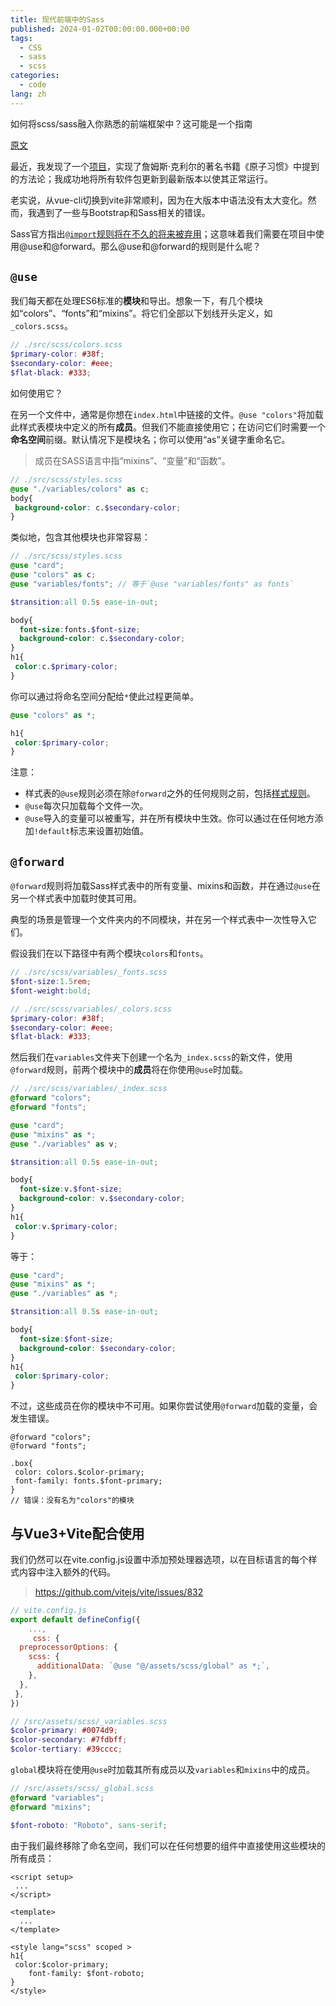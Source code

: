 ```yaml
---
title: 现代前端中的Sass
published: 2024-01-02T00:00:00.000+00:00
tags:
  - CSS
  - sass
  - scss
categories:
  - code
lang: zh
---
```


如何将scss/sass融入你熟悉的前端框架中？这可能是一个指南

[原文](/en/posts/sass-new/)

最近，我发现了一个[项目](https://github.com/0xAliRaza/habitly)，实现了詹姆斯·克利尔的著名书籍《原子习惯》中提到的方法论；我成功地将所有软件包更新到最新版本以使其正常运行。

老实说，从vue-cli切换到vite非常顺利，因为在大版本中语法没有太大变化。然而，我遇到了一些与Bootstrap和Sass相关的错误。

Sass官方指出[`@import`规则将在不久的将来被弃用](https://github.com/sass/sass/blob/main/accepted/module-system.md#timeline)；这意味着我们需要在项目中使用@use和@forward。那么@use和@forward的规则是什么呢？

## `@use`

我们每天都在处理ES6标准的**模块**和导出。想象一下，有几个模块如“colors”、“fonts”和“mixins”。将它们全部以下划线开头定义，如`_colors.scss`。

```scss
// ./src/scss/colors.scss
$primary-color: #38f;
$secondary-color: #eee;
$flat-black: #333;
```

如何使用它？

在另一个文件中，通常是你想在`index.html`中链接的文件。`@use "colors"`将加载此样式表模块中定义的所有**成员**。但我们不能直接使用它；在访问它们时需要一个**命名空间**前缀。默认情况下是模块名；你可以使用“as”关键字重命名它。

> 成员在SASS语言中指“mixins”、“变量”和“函数”。

```scss
// ./src/scss/styles.scss
@use "./variables/colors" as c;
body{
 background-color: c.$secondary-color;
}
```

类似地，包含其他模块也非常容易：

```scss
// ./src/scss/styles.scss
@use "card";
@use "colors" as c;
@use "variables/fonts"; // 等于`@use "variables/fonts" as fonts`

$transition:all 0.5s ease-in-out;

body{
  font-size:fonts.$font-size;
  background-color: c.$secondary-color;
}
h1{
 color:c.$primary-color;
}
```

你可以通过将命名空间分配给`*`使此过程更简单。

```scss
@use "colors" as *;

h1{
 color:$primary-color;
}
```

注意：

* 样式表的`@use`规则必须在除`@forward`之外的任何规则之前，包括[样式规则](https://sass-lang.com/documentation/style-rules)。
* `@use`每次只加载每个文件一次。
* `@use`导入的变量可以被重写，并在所有模块中生效。你可以通过在任何地方添加`!default`标志来设置初始值。

## `@forward`

`@forward`规则将加载Sass样式表中的所有变量、mixins和函数，并在通过`@use`在另一个样式表中加载时使其可用。

典型的场景是管理一个文件夹内的不同模块，并在另一个样式表中一次性导入它们。

假设我们在以下路径中有两个模块`colors`和`fonts`。

```scss
// ./src/scss/variables/_fonts.scss
$font-size:1.5rem;
$font-weight:bold;
```

```scss
// ./src/scss/variables/_colors.scss
$primary-color: #38f;
$secondary-color: #eee;
$flat-black: #333;

```

然后我们在`variables`文件夹下创建一个名为`_index.scss`的新文件，使用`@forward`规则，前两个模块中的**成员**将在你使用`@use`时加载。

```scss
// ./src/scss/variables/_index.scss
@forward "colors";
@forward "fonts";
```

```scss
@use "card";
@use "mixins" as *;
@use "./variables" as v;

$transition:all 0.5s ease-in-out;

body{
  font-size:v.$font-size;
  background-color: v.$secondary-color;
}
h1{
 color:v.$primary-color;
}

```

等于：

```scss
@use "card";
@use "mixins" as *;
@use "./variables" as *;

$transition:all 0.5s ease-in-out;

body{
  font-size:$font-size;
  background-color: $secondary-color;
}
h1{
 color:$primary-color;
}
```

不过，这些成员在你的模块中不可用。如果你尝试使用`@forward`加载的变量，会发生错误。

```
@forward "colors";
@forward "fonts";

.box{
 color: colors.$color-primary;
 font-family: fonts.$font-primary;
}
// 错误：没有名为"colors"的模块
```

## 与Vue3+Vite配合使用

我们仍然可以在vite.config.js设置中添加预处理器选项，以在目标语言的每个样式内容中注入额外的代码。

> <https://github.com/vitejs/vite/issues/832>

```js
// vite.config.js
export default defineConfig({
    ...,
     css: {
  preprocessorOptions: {
    scss: {
      additionalData: `@use "@/assets/scss/global" as *;`,
    },
  },
 },
})
```

```scss
// /src/assets/scss/_variables.scss
$color-primary: #0074d9;
$color-secondary: #7fdbff;
$color-tertiary: #39cccc;
```

`global`模块将在使用`@use`时加载其所有成员以及`variables`和`mixins`中的成员。

```scss
// /src/assets/scss/_global.scss
@forward "variables";
@forward "mixins";

$font-roboto: "Roboto", sans-serif;
```

由于我们最终移除了命名空间，我们可以在任何想要的组件中直接使用这些模块的所有成员：

```vue
<script setup>
 ...
</script>

<template>
  ...
</template>

<style lang="scss" scoped >
h1{
 color:$color-primary;
    font-family: $font-roboto;
}
</style>

```
